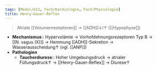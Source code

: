 ```yaml
---
tags: [Modul/m11, Fach/Kardiologie, Fach/Physiologie]
title: Henry-Gauer-Reflex
---
```

> Atriale [[Volumenrezeptoren]] → [[ADH]]↓/↑ ([[Hypophyse]])
- **Mechanismus**:: Hypervolämie → Vorhofdehnungsrezeptoren Typ B → [[N. vagus (X)]] → Hemmung [[ADH]]-Sekretion → Wasserausscheidung↑ (vgl. [[ANP]])
- **Pathologien**
	- **Taucherdiurese**:: Hoher Umgebungsdruck → atrialer Füllungsdruck↑ → [[Henry-Gauer-Reflex]] → Diurese↑ 